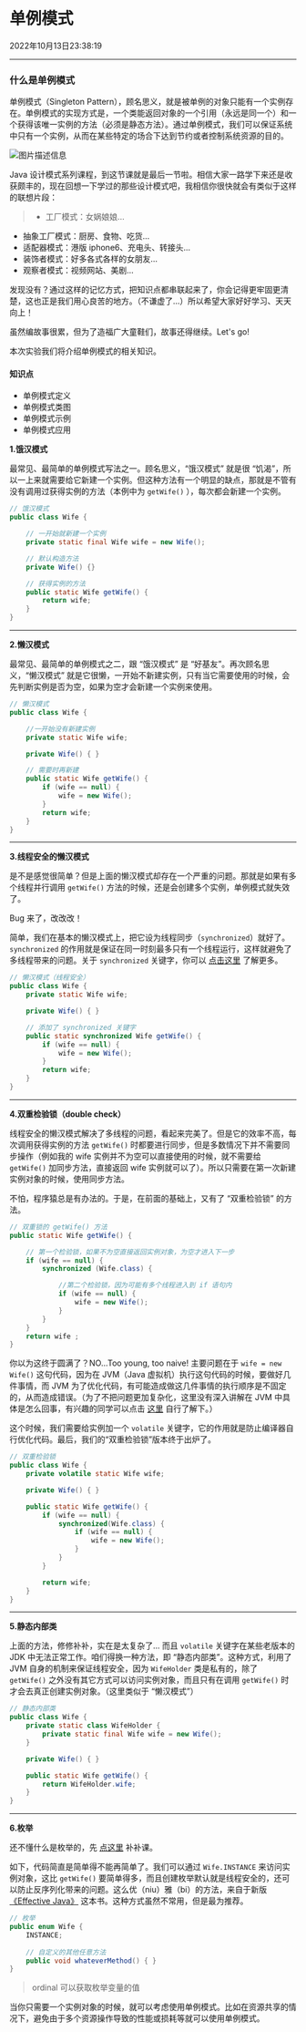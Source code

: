 # 单例模式

2022年10月13日23:38:19

---

### 什么是单例模式



单例模式（Singleton Pattern），顾名思义，就是被单例的对象只能有一个实例存在。单例模式的实现方式是，一个类能返回对象的一个引用（永远是同一个）和一个获得该唯一实例的方法（必须是静态方法）。通过单例模式，我们可以保证系统中只有一个实例，从而在某些特定的场合下达到节约或者控制系统资源的目的。

![图片描述信息](./images/userid46108labid879time1429091662853.png)

Java 设计模式系列课程，到这节课就是最后一节啦。相信大家一路学下来还是收获颇丰的，现在回想一下学过的那些设计模式吧，我相信你很快就会有类似于这样的联想片段：

> - 工厂模式：女娲娘娘...

- 抽象工厂模式：厨房、食物、吃货...
- 适配器模式：港版 iphone6、充电头、转接头...
- 装饰者模式：好多各式各样的女朋友...
- 观察者模式：视频网站、美剧...

发现没有？通过这样的记忆方式，把知识点都串联起来了，你会记得更牢固更清楚，这也正是我们用心良苦的地方。（不谦虚了...）所以希望大家好好学习、天天向上！

虽然编故事很累，但为了造福广大童鞋们，故事还得继续。Let's go!

本次实验我们将介绍单例模式的相关知识。

#### 知识点

- 单例模式定义
- 单例模式类图
- 单例模式示例
- 单例模式应用

**1.饿汉模式**

最常见、最简单的单例模式写法之一。顾名思义，“饿汉模式” 就是很 “饥渴”，所以一上来就需要给它新建一个实例。但这种方法有一个明显的缺点，那就是不管有没有调用过获得实例的方法（本例中为 `getWife()` ），每次都会新建一个实例。

```java
// 饿汉模式
public class Wife {

    // 一开始就新建一个实例
    private static final Wife wife = new Wife();

    // 默认构造方法
    private Wife() {}

    // 获得实例的方法
    public static Wife getWife() {
        return wife;
    }
}
```

------

**2.懒汉模式**

最常见、最简单的单例模式之二，跟 “饿汉模式” 是 “好基友”。再次顾名思义，“懒汉模式” 就是它很懒，一开始不新建实例，只有当它需要使用的时候，会先判断实例是否为空，如果为空才会新建一个实例来使用。

```java
// 懒汉模式
public class Wife {

    //一开始没有新建实例
    private static Wife wife;

    private Wife() { }

    // 需要时再新建
    public static Wife getWife() {
        if (wife == null) {
            wife = new Wife();
        }
        return wife;
    }
}
```

------

**3.线程安全的懒汉模式**

是不是感觉很简单？但是上面的懒汉模式却存在一个严重的问题。那就是如果有多个线程并行调用 `getWife()` 方法的时候，还是会创建多个实例，单例模式就失效了。

Bug 来了，改改改！

简单，我们在基本的懒汉模式上，把它设为线程同步（`synchronized`）就好了。`synchronized` 的作用就是保证在同一时刻最多只有一个线程运行，这样就避免了多线程带来的问题。关于 `synchronized` 关键字，你可以 [点击这里](http://www.cnblogs.com/gnagwang/archive/2011/02/27/1966606.html) 了解更多。

```java
// 懒汉模式（线程安全）
public class Wife {
    private static Wife wife;

    private Wife() { }

    // 添加了 synchronized 关键字
    public static synchronized Wife getWife() {
        if (wife == null) {
            wife = new Wife();
        }
        return wife;
    }
}
```

------

**4.双重检验锁（double check）**

线程安全的懒汉模式解决了多线程的问题，看起来完美了。但是它的效率不高，每次调用获得实例的方法 `getWife()` 时都要进行同步，但是多数情况下并不需要同步操作（例如我的 wife 实例并不为空可以直接使用的时候，就不需要给 `getWife()` 加同步方法，直接返回 wife 实例就可以了）。所以只需要在第一次新建实例对象的时候，使用同步方法。

不怕，程序猿总是有办法的。于是，在前面的基础上，又有了 “双重检验锁” 的方法。

```java
// 双重锁的 getWife() 方法
public static Wife getWife() {

    // 第一个检验锁，如果不为空直接返回实例对象，为空才进入下一步
    if (wife == null) {
        synchronized (Wife.class) {

            //第二个检验锁，因为可能有多个线程进入到 if 语句内
            if (wife == null) {
                wife = new Wife();
            }
        }
    }
    return wife ;
}
```

你以为这终于圆满了？NO...Too young, too naive! 主要问题在于 `wife = new Wife()` 这句代码，因为在 JVM（Java 虚拟机）执行这句代码的时候，要做好几件事情，而 JVM 为了优化代码，有可能造成做这几件事情的执行顺序是不固定的，从而造成错误。（为了不把问题更加复杂化，这里没有深入讲解在 JVM 中具体是怎么回事，有兴趣的同学可以点击 [这里](http://www.cnblogs.com/techyc/p/3529983.html) 自行了解下。）

这个时候，我们需要给实例加一个 `volatile` 关键字，它的作用就是防止编译器自行优化代码。最后，我们的“双重检验锁”版本终于出炉了。

```java
// 双重检验锁
public class Wife {
    private volatile static Wife wife;

    private Wife() { }

    public static Wife getWife() {
        if (wife == null) {
            synchronized(Wife.class) {
                if (wife == null) {
                    wife = new Wife();
                }
            }
        }

        return wife;
    }
}
```

------

**5.静态内部类**

上面的方法，修修补补，实在是太复杂了... 而且 `volatile` 关键字在某些老版本的 JDK 中无法正常工作。咱们得换一种方法，即 “静态内部类”。这种方式，利用了 JVM 自身的机制来保证线程安全，因为 `WifeHolder` 类是私有的，除了 `getWife()` 之外没有其它方式可以访问实例对象，而且只有在调用 `getWife()` 时才会去真正创建实例对象。（这里类似于 “懒汉模式”）

```java
// 静态内部类
public class Wife {
    private static class WifeHolder {
        private static final Wife wife = new Wife();
    }

    private Wife() { }

    public static Wife getWife() {
        return WifeHolder.wife;
    }
}
```

------

**6.枚举**

还不懂什么是枚举的，先 [点这里](http://www.cnblogs.com/hyl8218/p/5088287.html) 补补课。

如下，代码简直是简单得不能再简单了。我们可以通过 `Wife.INSTANCE` 来访问实例对象，这比 `getWife()` 要简单得多，而且创建枚举默认就是线程安全的，还可以防止反序列化带来的问题。这么优（niu）雅（bi）的方法，来自于新版 [《Effective Java》](http://book.douban.com/subject/3360807/) 这本书。这种方式虽然不常用，但是最为推荐。

```java
// 枚举
public enum Wife {
    INSTANCE;
    
    // 自定义的其他任意方法
    public void whateverMethod() { }
}
```

> ordinal 可以获取枚举变量的值

当你只需要一个实例对象的时候，就可以考虑使用单例模式。比如在资源共享的情况下，避免由于多个资源操作导致的性能或损耗等就可以使用单例模式。